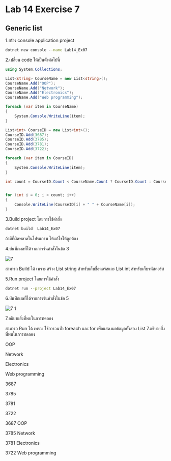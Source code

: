 # Lab 14 Exercise 7

## Generic list

1.สร้าง console application project

```cmd
dotnet new console --name Lab14_Ex07
```

2.เปลี่ยน code ให้เป็นดังต่อไปนี้

```cs
using System.Collections;

List<string> CourseName = new List<string>();
CourseName.Add("OOP");
CourseName.Add("Network");
CourseName.Add("Electronics");
CourseName.Add("Web programming");

foreach (var item in CourseName)
{
    System.Console.WriteLine(item);
}

List<int> CourseID = new List<int>();
CourseID.Add(3687);
CourseID.Add(3785);
CourseID.Add(3781);
CourseID.Add(3722);

foreach (var item in CourseID)
{
    System.Console.WriteLine(item);
}

int count = CourseID.Count < CourseName.Count ? CourseID.Count : CourseName.Count;


for (int i = 0; i < count; i++)
{
    Console.WriteLine(CourseID[i] + " " + CourseName[i]);
}
```

3.Build project โดยการใช้คำสั่ง

```cmd
dotnet build  Lab14_Ex07
```

ถ้ามีที่ผิดพลาดในโปรแกรม ให้แก้ไขให้ถูกต้อง

4.บันทึกผลที่ได้จากการรันคำสั่งในข้อ 3

![7](https://github.com/Siriratda/03376836-OOP-2566-Lab-14/assets/144195995/e15023c9-b830-4039-a275-2d6ac88a3d02)

สามารถ Build ได้ เพราะ สร้าง List string สำหรับเก็บชื่อคอร์สและ List int สำหรับเก็บรหัสคอร์ส

5.Run project โดยการใช้คำสั่ง

```cmd
dotnet run --project Lab14_Ex07
```

6.บันทึกผลที่ได้จากการรันคำสั่งในข้อ 5

![7 1](https://github.com/Siriratda/03376836-OOP-2566-Lab-14/assets/144195995/4502462c-f2fe-49ae-8506-5115b3556fe3)

7.อธิบายสิ่งที่พบในการทดลอง

สามารถ Run ได้ เพราะ ใช้การวนซ้ำ foreach และ for เพื่อแสดงผลข้อมูลทั้งสอง List
7.อธิบายสิ่งที่พบในการทดลอง


OOP

Network

Electronics

Web programming

3687

3785

3781

3722

3687 OOP

3785 Network

3781 Electronics

3722 Web programming
